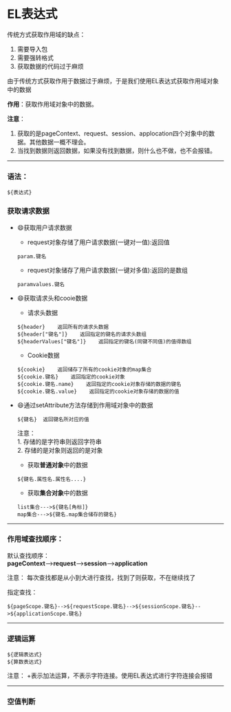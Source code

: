 # EL表达式

传统方式获取作用域的缺点：
   1. 需要导入包
   2. 需要强转格式
   3. 获取数据的代码过于麻烦
   
由于传统方式获取作用于数据过于麻烦，于是我们使用EL表达式获取作用域对象中的数据

**作用**：获取作用域对象中的数据。

**注意**：</br>
   1. 获取的是pageContext、request、session、applocation四个对象中的数据。其他数据一概不理会。
   2. 当找到数据则返回数据，如果没有找到数据，则什么也不做，也不会报错。
---   
### 语法：
```
${表达式}
```

### 获取请求数据

- :smile:获取用户请求数据
   - request对象存储了用户请求数据(一键对一值):返回值
   ```
   param.键名
   ```
   - request对象储存了用户请求数据(一键对多值):返回的是数组
   ```
   paramvalues.键名
   ```

- :smile:获取请求头和cooie数据
   - 请求头数据
   ```
   ${header}    返回所有的请求头数据
   ${header["键名"]}    返回指定的键名的请求头数组
   ${headerValues["键名"]}    返回指定的键名(同键不同值)的值得数组
   ```
   - Cookie数据
   ```
   ${cookie}    返回储存了所有的cookie对象的map集合
   ${cookie.键名}    返回指定的cookie对象
   ${cookie.键名.name}    返回指定的cookie对象存储的数据的键名
   ${cookie.键名.value}    返回指定的cookie对象存储的数据的值
   ```
- :smile:通过setAttribute方法存储到作用域对象中的数据
   ```
   ${键名}  返回键名所对应的值
   ```
   注意：</br>
      1. 存储的是字符串则返回字符串</br>
      2. 存储的是对象则返回的是对象
   
   - 获取**普通对象**中的数据
   ```
   ${键名.属性名.属性名....}
   ```
   - 获取**集合对象**中的数据
   ```
   list集合--->${键名[角标]}
   map集合--->${键名.map集合储存的键名}
   ```
   

---
### 作用域查找顺序：

默认查找顺序：</br>
**pageContext**-->**request**-->**session**-->**application**

注意：
  每次查找都是从小到大进行查找，找到了则获取，不在继续找了
  
指定查找：
  ```
  ${pageScope.键名}-->${requestScope.键名}-->${sessionScope.键名}-->${applicationScope.键名}
  ```
---
### 逻辑运算
```
${逻辑表达式}
${算数表达式}
```
注意：
+表示加法运算，不表示字符连接。使用EL表达式进行字符连接会报错

---
### 空值判断


